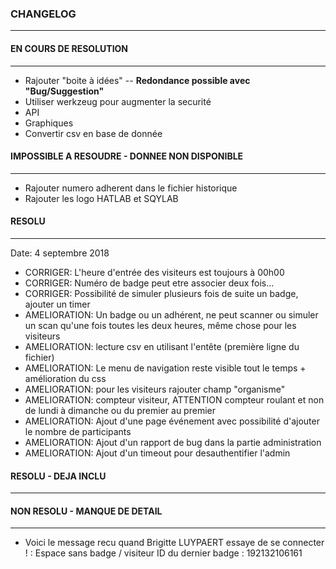 ### CHANGELOG
<hr>

#### EN COURS DE RESOLUTION
<hr>

* Rajouter "boite à idées" -- **Redondance possible avec "Bug/Suggestion"**
* Utiliser werkzeug pour augmenter la securité
* API
* Graphiques
* Convertir csv en base de donnée

#### IMPOSSIBLE A RESOUDRE - DONNEE NON DISPONIBLE
<hr>

* Rajouter numero adherent dans le fichier historique
* Rajouter les logo HATLAB et SQYLAB

#### RESOLU
<hr>

Date: 4 septembre 2018

* CORRIGER: L'heure d'entrée des visiteurs est toujours à 00h00
* CORRIGER: Numéro de badge peut etre associer deux fois...
* CORRIGER: Possibilité de simuler plusieurs fois de suite un badge, ajouter un timer
* AMELIORATION: Un badge ou un adhérent, ne peut scanner ou simuler un scan qu'une fois toutes les deux heures, même chose pour les visiteurs
* AMELIORATION: lecture csv en utilisant l'entête (première ligne du fichier)
* AMELIORATION: Le menu de navigation reste visible tout le temps + amélioration du css
* AMELIORATION: pour les visiteurs rajouter champ "organisme"
* AMELIORATION: compteur visiteur, ATTENTION compteur roulant et non de lundi à dimanche ou du premier au premier
* AMELIORATION: Ajout d'une page événement avec possibilité d'ajouter le nombre de participants
* AMELIORATION: Ajout d'un rapport de bug dans la partie administration
* AMELIORATION: Ajout d'un timeout pour desauthentifier l'admin

#### RESOLU - DEJA INCLU
<hr>

#### NON RESOLU - MANQUE DE DETAIL
<hr>

* Voici le message recu quand Brigitte LUYPAERT essaye de se connecter ! : Espace sans badge / visiteur ID du dernier badge : 192132106161
